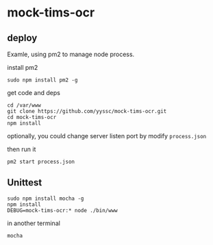 # mock-tims-ocr

## deploy

Examle, using pm2 to manage node process.

install pm2

```
sudo npm install pm2 -g
```

get code and deps

```
cd /var/www
git clone https://github.com/yyssc/mock-tims-ocr.git
cd mock-tims-ocr
npm install
```
optionally, you could change server listen port by modify `process.json`

then run it

```
pm2 start process.json
```

## Unittest

```
sudo npm install mocha -g
npm install
DEBUG=mock-tims-ocr:* node ./bin/www
```

in another terminal

```
mocha
```
